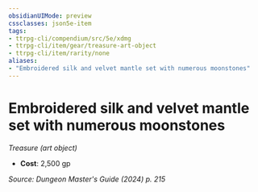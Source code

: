 ```yaml
---
obsidianUIMode: preview
cssclasses: json5e-item
tags:
- ttrpg-cli/compendium/src/5e/xdmg
- ttrpg-cli/item/gear/treasure-art-object
- ttrpg-cli/item/rarity/none
aliases: 
- "Embroidered silk and velvet mantle set with numerous moonstones"
---
```

# Embroidered silk and velvet mantle set with numerous moonstones
*Treasure (art object)*  

- **Cost**: 2,500 gp

*Source: Dungeon Master's Guide (2024) p. 215*